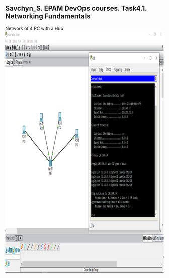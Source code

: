 ## Savchyn_S. EPAM DevOps courses. Task4.1. Networking Fundamentals

Network of 4 PC with a Hub
<img src="https://github.com/xwav/epam_lectures_devops_Savchyn_2020/blob/main/Lecture_4/Task4_1/images/4.1_1.png" width="1024" height="768">




